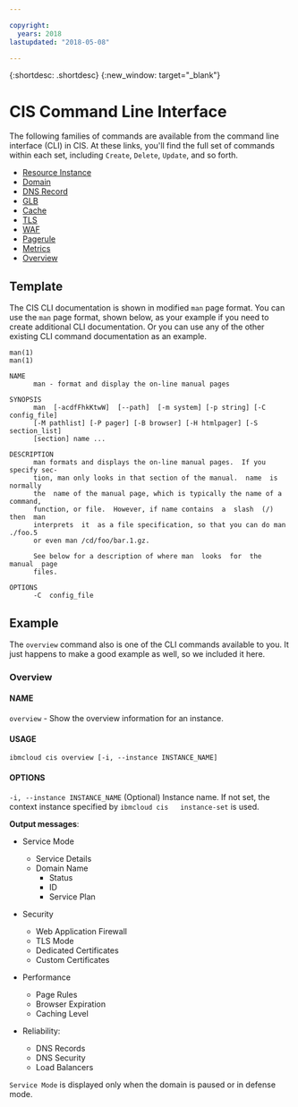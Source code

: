 ```yaml
---

copyright:
  years: 2018
lastupdated: "2018-05-08"

---
```


{:shortdesc: .shortdesc}
{:new_window: target="_blank"}

# CIS Command Line Interface
The following families of commands are available from the command line interface (CLI) in CIS. At these links, you'll find the full set of commands within each set, including `Create`, `Delete`, `Update`, and so forth.
  
  * [Resource Instance](cli/cli-resource-instance.html)
  * [Domain](cli/cli-domain.html)
  * [DNS Record](cli/cli-dns-record.html)
  * [GLB](cli/cli-glb.html)
  * [Cache](cli/cli-cache.html)
  * [TLS](cli/cli-tls.html)
  * [WAF](cli/cli-waf.html)
  * [Pagerule](cli/cli-pagerule.html)
  * [Metrics](cli/cli-metrics.html)
  * [Overview](#overview)


## Template

The CIS CLI documentation is shown in modified `man` page format. You can use the `man` page format, shown below, as your example if you need to create additional CLI documentation. Or you can use any of the other existing CLI command documentation as an example.

```
man(1)                                                                  man(1)

NAME
      man - format and display the on-line manual pages

SYNOPSIS
      man  [-acdfFhkKtwW]  [--path]  [-m system] [-p string] [-C config_file]
      [-M pathlist] [-P pager] [-B browser] [-H htmlpager] [-S  section_list]
      [section] name ...

DESCRIPTION
      man formats and displays the on-line manual pages.  If you specify sec-
      tion, man only looks in that section of the manual.  name  is  normally
      the  name of the manual page, which is typically the name of a command,
      function, or file.  However, if name contains  a  slash  (/)  then  man
      interprets  it  as a file specification, so that you can do man ./foo.5
      or even man /cd/foo/bar.1.gz.

      See below for a description of where man  looks  for  the  manual  page
      files.

OPTIONS
      -C  config_file
```

## Example

The `overview` command also is one of the CLI commands available to you. It just happens to make a good example as well, so we included it here.


### Overview

#### NAME
  `overview` - Show the overview information for an instance. 

#### USAGE
  `ibmcloud cis overview [-i, --instance INSTANCE_NAME]` 

#### OPTIONS
 `-i, --instance INSTANCE_NAME`  (Optional) Instance name. If not set, the context instance specified by `ibmcloud cis   instance-set` is used.

**Output messages**:

  * Service Mode
    * Service Details
    *  Domain Name
       * Status
       * ID
       * Service Plan

  * Security
    * Web Application Firewall
    * TLS Mode
    * Dedicated Certificates
    * Custom Certificates

  * Performance 
    * Page Rules
    * Browser Expiration
    * Caching Level

  * Reliability:
    * DNS Records
    * DNS Security
    * Load Balancers
              
`Service Mode` is displayed only when the domain is paused or in defense mode.
